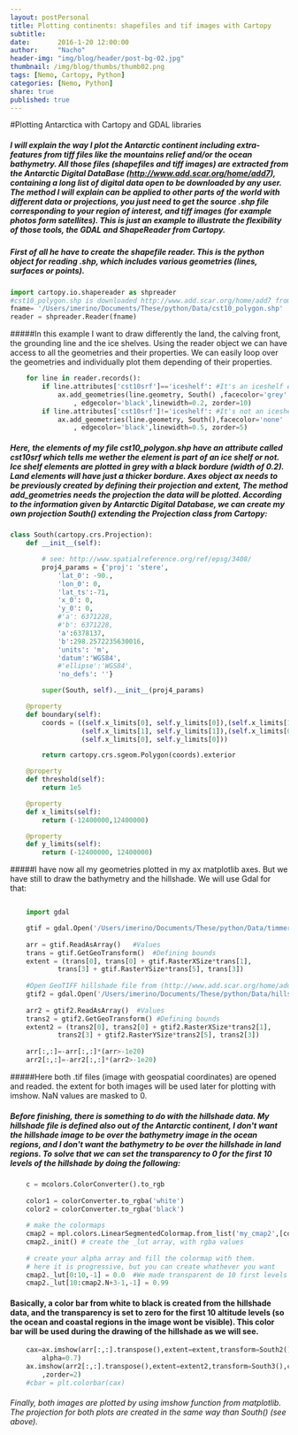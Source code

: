```yaml
---
layout: postPersonal
title: Plotting continents: shapefiles and tif images with Cartopy
subtitle: 
date:       2016-1-20 12:00:00
author:     "Nacho"
header-img: "img/blog/header/post-bg-02.jpg"
thumbnail: /img/blog/thumbs/thumb02.png
tags: [Nemo, Cartopy, Python]
categories: [Nemo, Python]
share: true
published: true
---
```

#Plotting Antarctica with Cartopy and GDAL libraries

##### I will explain the way I plot the Antarctic continent including extra-features from tiff files like the mountains relief and/or the ocean bathymetry. All those files (shapefiles and tiff images) are extracted from the Antarctic Digital DataBase (http://www.add.scar.org/home/add7), containing a long list of digital data open to be downloaded by any user. The method I will explain can be applied to other parts of the world with different data or projections, you just need to get the source .shp file corresponding to your region of interest, and tiff images (for example photos form satellites). This is just an example to illustrate the flexibility of those tools, the GDAL and ShapeReader from Cartopy.
##### First of all he have to create the shapefile reader. This is the python object for reading .shp, which includes various geometries (lines, surfaces or points).

```python
import cartopy.io.shapereader as shpreader
#cst10_polygon.shp is downloaded http://www.add.scar.org/home/add7 from 
fname= '/Users/imerino/Documents/These/python/Data/cst10_polygon.shp' 
reader = shpreader.Reader(fname)
``` 


#####In this example I want to draw differently the land, the calving front, the grounding line and the ice shelves. Using the reader object we can have access to all the geometries and their properties. We can easily loop over the geometries and individually plot them depending of their properties. 
```python
    for line in reader.records():
        if line.attributes['cst10srf']=='iceshelf': #It's an iceshelf element
            ax.add_geometries(line.geometry, South() ,facecolor='grey' 
            	, edgecolor='black',linewidth=0.2, zorder=10) 
        if line.attributes['cst10srf']!='iceshelf': #It's not an iceshelf element
            ax.add_geometries(line.geometry, South(),facecolor='none'
            	, edgecolor='black',linewidth=0.5, zorder=5)
```
##### Here, the elements of my file cst10_polygon.shp have an attribute called cst10srf which tells me wether the element is part of an ice shelf or not. Ice shelf elements are plotted in grey with a black bordure (width of 0.2). Land elements will have just a thicker bordure. Axes object ax needs to be previously created by defining their projection and extent, The method add_geometries needs the projection the data will be plotted. According to the information given by Antarctic Digital Database, we can create my own projection South() extending the Projection class from Cartopy:
```python
class South(cartopy.crs.Projection):
    def __init__(self):

        # see: http://www.spatialreference.org/ref/epsg/3408/
        proj4_params = {'proj': 'stere',
            'lat_0': -90.,
            'lon_0': 0,
            'lat_ts':-71,
            'x_0': 0,
            'y_0': 0,
            #'a': 6371228,
            #'b': 6371228,
            'a':6378137,
            'b':298.2572235630016,
            'units': 'm',
            'datum':'WGS84',
            #'ellipse':'WGS84',
            'no_defs': ''}

        super(South, self).__init__(proj4_params)

    @property
    def boundary(self):
        coords = ((self.x_limits[0], self.y_limits[0]),(self.x_limits[1], self.y_limits[0]),
                  (self.x_limits[1], self.y_limits[1]),(self.x_limits[0], self.y_limits[1]),
                  (self.x_limits[0], self.y_limits[0]))

        return cartopy.crs.sgeom.Polygon(coords).exterior

    @property
    def threshold(self):
        return 1e5

    @property
    def x_limits(self):
        return (-12400000,12400000)

    @property
    def y_limits(self):
        return (-12400000, 12400000)
```




#####I have now all my geometries plotted in my ax matplotlib axes. But we have still to draw the bathymetry and the hillshade. We will use Gdal for that:

```python

	import gdal

    gtif = gdal.Open('/Users/imerino/Documents/These/python/Data/timmermann_bathy.tif')
  
    arr = gtif.ReadAsArray()   #Values
    trans = gtif.GetGeoTransform()  #Defining bounds
    extent = (trans[0], trans[0] + gtif.RasterXSize*trans[1],
            trans[3] + gtif.RasterYSize*trans[5], trans[3])
    
    #Open GeoTIFF hillshade file from (http://www.add.scar.org/home/add6)
    gtif2 = gdal.Open('/Users/imerino/Documents/These/python/Data/hillshade.tif')
    
    arr2 = gtif2.ReadAsArray()  #Values
    trans2 = gtif2.GetGeoTransform() #Defining bounds
    extent2 = (trans2[0], trans2[0] + gtif2.RasterXSize*trans2[1],
            trans2[3] + gtif2.RasterYSize*trans2[5], trans2[3])
            
    arr[:,:]=-arr[:,:]*(arr>-1e20)
    arr2[:,:]=-arr2[:,:]*(arr2>-1e20)
```


#####Here both .tif files (image with geospatial coordinates) are opened and readed. the extent for both images will be used later for plotting with imshow. NaN values are masked to 0.




##### Before finishing, there is something to do with the hillshade data. My hillshade file is defined also out of the Antarctic continent, I don't want the hillshade image to be over the bathymetry image in the ocean regions, and I don't want the bathymetry to be over the hillshade in land regions. To solve that we can set the transparency to 0 for the first 10 levels of the hillshade by doing the following: 

```python
    c = mcolors.ColorConverter().to_rgb
    
    color1 = colorConverter.to_rgba('white')
    color2 = colorConverter.to_rgba('black')
    
    # make the colormaps
    cmap2 = mpl.colors.LinearSegmentedColormap.from_list('my_cmap2',[color1,color2],256)
    cmap2._init() # create the _lut array, with rgba values
    
    # create your alpha array and fill the colormap with them.
    # here it is progressive, but you can create whathever you want
    cmap2._lut[0:10,-1] = 0.0  #We made transparent de 10 first levels of hillshade, 
    cmap2._lut[10:cmap2.N+3-1,-1] = 0.99
```

#### Basically, a color bar from white to black is created from the hillshade data, and the transparency is set to zero for the first 10 altitude levels (so the ocean and coastal regions in the image wont be visible). This color bar will be used during the drawing of the hillshade as we will see.

```python
	cax=ax.imshow(arr[:,:].transpose(),extent=extent,transform=South2(),cmap='Blues',
		alpha=0.7)
	ax.imshow(arr2[:,:].transpose(),extent=extent2,transform=South3(),cmap=cmap2
		,zorder=2)
	#cbar = plt.colorbar(cax)
```

###### Finally, both images are plotted by using imshow function from matplotlib. The projection for both plots are created in the same way than South() (see above). 


